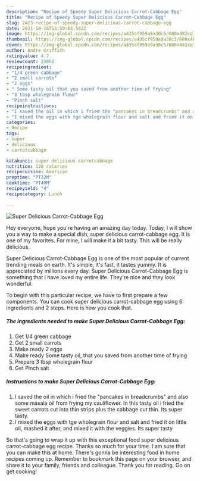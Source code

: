 ```yaml
---
description: "Recipe of Speedy Super Delicious Carrot-Cabbage Egg"
title: "Recipe of Speedy Super Delicious Carrot-Cabbage Egg"
slug: 2423-recipe-of-speedy-super-delicious-carrot-cabbage-egg
date: 2021-10-16T13:59:03.542Z
image: https://img-global.cpcdn.com/recipes/a435cf959a9a30c5/680x482cq70/super-delicious-carrot-cabbage-egg-recipe-main-photo.jpg
thumbnail: https://img-global.cpcdn.com/recipes/a435cf959a9a30c5/680x482cq70/super-delicious-carrot-cabbage-egg-recipe-main-photo.jpg
cover: https://img-global.cpcdn.com/recipes/a435cf959a9a30c5/680x482cq70/super-delicious-carrot-cabbage-egg-recipe-main-photo.jpg
author: Andre Griffith
ratingvalue: 4.7
reviewcount: 23052
recipeingredient:
- "1/4 green cabbage"
- "2 small carrots"
- "2 eggs"
- " Some tasty oil that you saved from another time of frying"
- "3 tbsp wholegrain flour"
- "Pinch salt"
recipeinstructions:
- "I saved the oil in which i fried the "pancakes in breadcrumbs" and also some masala oil from frying my cauliflower. In this tasty oil i fried the sweet carrots cut into thin strips plus the cabbage cut thin. Its super tasty."
- "I mixed the eggs with tge wholegrain flour and salt and fried it on little oil, mashed it after, and mixed it with the veggies. Its super tasty"
categories:
- Recipe
tags:
- super
- delicious
- carrotcabbage

katakunci: super delicious carrotcabbage 
nutrition: 128 calories
recipecuisine: American
preptime: "PT22M"
cooktime: "PT40M"
recipeyield: "4"
recipecategory: Lunch

---
```



![Super Delicious Carrot-Cabbage Egg](https://img-global.cpcdn.com/recipes/a435cf959a9a30c5/680x482cq70/super-delicious-carrot-cabbage-egg-recipe-main-photo.jpg)

Hey everyone, hope you're having an amazing day today. Today, I will show you a way to make a special dish, super delicious carrot-cabbage egg. It is one of my favorites. For mine, I will make it a bit tasty. This will be really delicious.



Super Delicious Carrot-Cabbage Egg is one of the most popular of current trending meals on earth. It's simple, it's fast, it tastes yummy. It is appreciated by millions every day. Super Delicious Carrot-Cabbage Egg is something that I have loved my entire life. They're nice and they look wonderful.


To begin with this particular recipe, we have to first prepare a few components. You can cook super delicious carrot-cabbage egg using 6 ingredients and 2 steps. Here is how you cook that.

<!--inarticleads1-->

##### The ingredients needed to make Super Delicious Carrot-Cabbage Egg:

1. Get 1/4 green cabbage
1. Get 2 small carrots
1. Make ready 2 eggs
1. Make ready  Some tasty oil, that you saved from another time of frying
1. Prepare 3 tbsp wholegrain flour
1. Get Pinch salt




<!--inarticleads2-->

##### Instructions to make Super Delicious Carrot-Cabbage Egg:

1. I saved the oil in which i fried the "pancakes in breadcrumbs" and also some masala oil from frying my cauliflower. In this tasty oil i fried the sweet carrots cut into thin strips plus the cabbage cut thin. Its super tasty.
1. I mixed the eggs with tge wholegrain flour and salt and fried it on little oil, mashed it after, and mixed it with the veggies. Its super tasty




So that's going to wrap it up with this exceptional food super delicious carrot-cabbage egg recipe. Thanks so much for your time. I am sure that you can make this at home. There's gonna be interesting food in home recipes coming up. Remember to bookmark this page on your browser, and share it to your family, friends and colleague. Thank you for reading. Go on get cooking!
